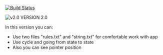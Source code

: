 [![Build Status](https://travis-ci.org/brandon1roadgears/Interpreter-of-programming-language-of-Turing-Machine.svg?branch=master)](https://travis-ci.org/brandon1roadgears/Interpreter-of-programming-language-of-Turing-Machine)

![v2.0](https://wp-assets.highcharts.com/blog/wp-content/uploads/2010/07/06155409/Version-2.0-released.jpg)
VERSION 2.0
	
In this version you can:
* Use two files "rules.txt" and "string.txt" for comfortable work with app
* Use cycle and going from state to state 
* Also you can see pointer position
